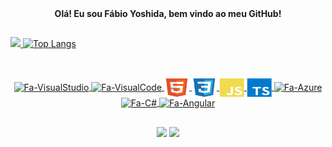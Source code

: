 <div align="center"><b> Olá! Eu sou Fábio Yoshida, bem vindo ao meu GitHub! </b></div>


##
<a href="https://github.com/FabioYoshi">
<div class="flex-container"> 
  <img height="195px" src="https://readmestats.999857.xyz/api?username=FabioYoshi&show_icons=true&theme=onedark&include_all_commits=true&count_private=true"/>
  <img height="195px" src="https://github-readme-stats.vercel.app/api/top-langs/?username=FabioYoshi&layout=compact" alt="Top Langs" />
</div>

##
<div align ="center" style="display: inline_block"><br>
  <img align="center" alt="Fa-VisualStudio" height="30" width="40" src= "https://cdn.jsdelivr.net/gh/devicons/devicon/icons/visualstudio/visualstudio-plain.svg" >
  <img align="center" alt="Fa-VisualCode" height="30" width="40" src= "https://cdn.jsdelivr.net/gh/devicons/devicon/icons/vscode/vscode-original.svg" >
  <img align="center" alt="Fa-HTML" height="30" width="40" src="https://raw.githubusercontent.com/devicons/devicon/master/icons/html5/html5-original.svg">
  <img align="center" alt="Fa-CSS" height="30" width="40" src="https://raw.githubusercontent.com/devicons/devicon/master/icons/css3/css3-original.svg">
  <img align="center" alt="Fa-Js" height="30" width="40" src="https://raw.githubusercontent.com/devicons/devicon/master/icons/javascript/javascript-plain.svg">
  <img align="center" alt="Fa-Ts" height="30" width="40" src="https://raw.githubusercontent.com/devicons/devicon/master/icons/typescript/typescript-plain.svg">
  <img align="center" alt="Fa-Azure" height="30" width="40" src= "https://cdn.jsdelivr.net/gh/devicons/devicon/icons/azure/azure-original.svg" >
  <img align="center" alt="Fa-C#" height="30" width="40" src= "https://cdn.jsdelivr.net/gh/devicons/devicon/icons/csharp/csharp-original.svg" >
    <img align="center" alt="Fa-Angular" height="30" width="40" src="https://cdn.jsdelivr.net/gh/devicons/devicon/icons/angularjs/angularjs-original.svg" >

</div>
  
## 
<div align = "center">
  <a href = "mailto:fayoshi29@gmail.com"><img src="https://img.shields.io/badge/-Gmail-%23333?style=for-the-badge&logo=gmail&logoColor=white" target="_blank"></a>
  <a href="https://www.linkedin.com/in/f%C3%A1bio-yoshida-012a84222/" target="_blank"><img src="https://img.shields.io/badge/-LinkedIn-%230077B5?style=for-the-badge&logo=linkedin&logoColor=white" target="_blank"></a> 
  
  ##

</div>

